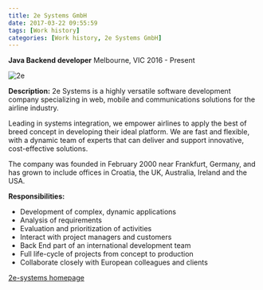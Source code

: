 ```yaml
---
title: 2e Systems GmbH
date: 2017-03-22 09:55:59
tags: [Work history]
categories: [Work history, 2e Systems GmbH]
---
```


**Java Backend developer**
Melbourne, VIC 2016 - Present

![2e](/2e_logo_double.png "2e")


**Description:** 2e Systems is a highly versatile software development company specializing in web, mobile and communications solutions for the airline industry. 

Leading in systems integration, we empower airlines to apply the best of breed concept in developing their ideal platform. We are fast and flexible, with a dynamic team of experts that can deliver and support innovative, cost-effective solutions. 

The company was founded in February 2000 near Frankfurt, Germany, and has grown to include offices in Croatia, the UK, Australia, Ireland and the USA.

**Responsibilities:**
* Development of complex, dynamic applications
* Analysis of requirements
* Evaluation and prioritization of activities
* Interact with project managers and customers
* Back End part of an international development team
* Full life-cycle of projects from concept to production
* Collaborate closely with European colleagues and clients

[2e-systems homepage](https://www.2e-systems.com)